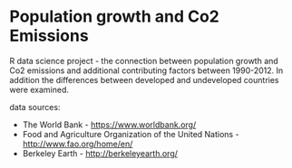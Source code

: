 # Population growth and Co2 Emissions

R data science project - the connection between population growth and Co2 emissions and additional contributing factors between 1990-2012. 
In addition the differences between developed and undeveloped countries were examined.

data sources:

* The World Bank - https://www.worldbank.org/
* Food and Agriculture Organization of the United Nations - http://www.fao.org/home/en/
* Berkeley Earth - http://berkeleyearth.org/

